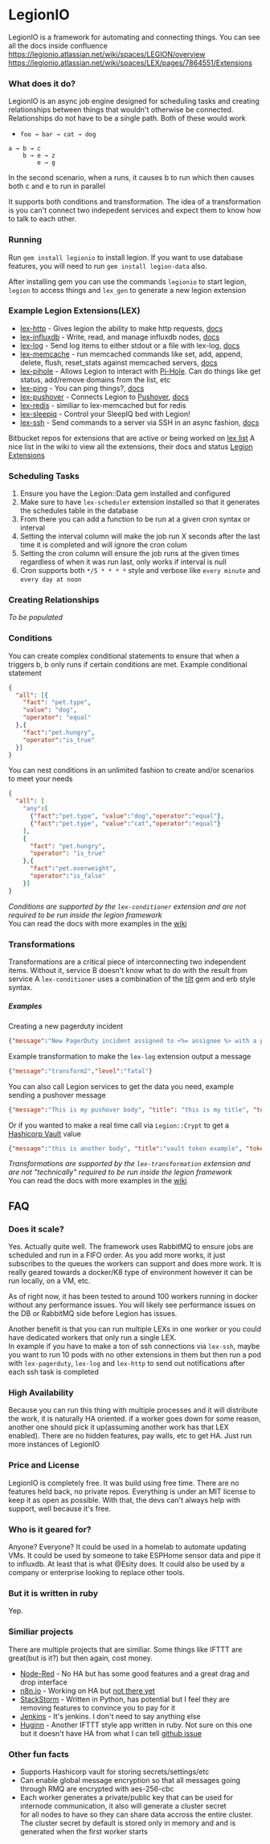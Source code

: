 # LegionIO

LegionIO is a framework for automating and connecting things. You can see all the docs inside confluence  
https://legionio.atlassian.net/wiki/spaces/LEGION/overview
https://legionio.atlassian.net/wiki/spaces/LEX/pages/7864551/Extensions

### What does it do?
LegionIO is an async job engine designed for scheduling tasks and creating relationships between things that wouldn't 
otherwise be connected. Relationships do not have to be a single path. Both of these would work
* `foo → bar → cat → dog`
```
a → b → c
    b → e → z
        e → g
```
In the second scenario, when a runs, it causes b to run which then causes both c and e to run in parallel

It supports both conditions and transformation. The idea of a transformation is you can't connect two indepedent services 
and expect them to know how to talk to each other. 

### Running
Run `gem install legionio` to install legion. If you want to use database features, you will need to 
run `gem install legion-data` also. 

After installing gem you can use the commands `legionio` to start legion, `legion` to access things
and `lex_gen` to generate a new legion extension

### Example Legion Extensions(LEX)
* [lex-http](https://bitbucket.org/legion-io/lex-http/src/master/) - Gives legion the ability to make http requests, [docs](https://legionio.atlassian.net/wiki/spaces/LEX/pages/12910593/Lex+Http)
* [lex-influxdb](https://bitbucket.org/legion-io/lex-influxdb/src/master/) - Write, read, and manage influxdb nodes, [docs](https://legionio.atlassian.net/wiki/spaces/LEX/pages/614891774/Lex+Influxdb)
* [lex-log](https://bitbucket.org/legion-io/lex-log/src/master/) - Send log items to either stdout or a file with lex-log, [docs](https://legionio.atlassian.net/wiki/spaces/LEX/pages/614858995/Lex+Log)
* [lex-memcache](https://bitbucket.org/legion-io/lex-memcached/src/master/) - run memcached commands like set, add, append, delete, flush, reset_stats against memcached servers, [docs](https://legionio.atlassian.net/wiki/spaces/LEX/pages/614858753/Lex+Memcached)
* [lex-pihole](https://bitbucket.org/legion-io/lex-pihole/src/master/) - Allows Legion to interact with [Pi-Hole](https://pi-hole.net/). Can do things like get status, add/remove domains from the list, etc 
* [lex-ping](https://bitbucket.org/legion-io/lex-ping/src/master/) - You can ping things?, [docs](https://legionio.atlassian.net/wiki/spaces/LEX/pages/631373895/Lex+Ping)
* [lex-pushover](https://bitbucket.org/legion-io/lex-pushover/src/master/) - Connects Legion to [Pushover](https://pushover.net/), [docs]()
* [lex-redis](https://bitbucket.org/legion-io/lex-redis/src/master/) - similiar to lex-memcached but for redis
* [lex-sleepiq](https://bitbucket.org/legion-io/lex-sleepiq/src/master/) - Control your SleepIQ bed with Legion!
* [lex-ssh](https://bitbucket.org/legion-io/lex-ssh/src/master/) - Send commands to a server via SSH in an async fashion, [docs](https://legionio.atlassian.net/wiki/spaces/LEX/pages/614891551/Lex+SSH)

Bitbucket repos for extensions that are active or being worked on
[lex list](https://bitbucket.org/legion-io/workspace/projects/LEX)
A nice list in the wiki to view all the extensions, their docs and status
[Legion Extensions](https://legionio.atlassian.net/wiki/spaces/LEX/pages/7864551/Extensions)

### Scheduling Tasks
1) Ensure you have the Legion::Data gem installed and configured  
2) Make sure to have `lex-scheduler` extension installed so that it generates the schedules table in the database  
3) From there you can add a function to be run at a given cron syntax or interval  
4) Setting the interval column will make the job run X seconds after the last time it is completed and will ignore the cron colum  
5) Setting the cron column will ensure the job runs at the given times regardless of when it was run last, only works if interval is null  
6) Cron supports both `*/5 * * * *` style and verbose like `every minute` and `every day at noon`

### Creating Relationships
*To be populated*

### Conditions
You can create complex conditional statements to ensure that when a triggers b, b only runs if certain conditions 
are met. Example conditional statement
```json
{
  "all": [{
    "fact": "pet.type",
	"value": "dog",
	"operator": "equal"
  },{
	"fact":"pet.hungry",
	"operator":"is_true"
  }]
}

```
You can nest conditions in an unlimited fashion to create and/or scenarios to meet your needs
```json
{
  "all": [
	"any":[
	  {"fact":"pet.type", "value":"dog","operator":"equal"},
	  {"fact":"pet.type", "value":"cat","operator":"equal"}
	],
	{
	  "fact": "pet.hungry",
	  "operator": "is_true"
	},{
	  "fact":"pet.overweight",
	  "operator":"is_false"
	}]
}
```
*Conditions are supported by the `lex-conditioner` extension and are not required to be run inside the legion framework*  
You can read the docs with more examples in the [wiki](https://legionio.atlassian.net/wiki/spaces/LEX/pages/614957181/Lex+Conditioner)


### Transformations
Transformations are a critical piece of interconnecting two independent items. Without it, service B doesn't know what
to do with the result from service A
`lex-conditioner` uses a combination of the [tilt](https://rubygems.org/gems/tilt) gem and erb style syntax.
##### Examples
Creating a new pagerduty incident 
```json
{"message":"New PagerDuty incident assigned to <%= assignee %> with a priority of <%= severity %>","from":"PagerDuty"}
```
Example transformation to make the `lex-log` extension output a message
```json
{"message":"transform2","level":"fatal"}
```
You can also call Legion services to get the data you need, example sending a pushover message
```json
{"message":"This is my pushover body", "title": "this is my title", "token":"<%= Legion::Settings['lex']['pushover']['token'] %>" }
```
Or if you wanted to make a real time call via `Legion::Crypt` to get a [Hashicorp Vault](https://www.vaultproject.io/) value
```json
{"message":"this is another body", "title":"vault token example", "token":"<%= Legion::Crypt.read('pushover/token') %> "}
```
*Transformations are supported by the `lex-transformation` extension and are not "technically" required to be run inside the legion framework*  
You can read the docs with more examples in the [wiki](https://legionio.atlassian.net/wiki/spaces/LEX/pages/612270222/Lex+Transformer)

## FAQ
### Does it scale?
Yes. Actually quite well. The framework uses RabbitMQ to ensure jobs are scheduled and run in a FIFO order. As you add
more works, it just subscribes to the queues the workers can support and does more work. It is really geared towards a
docker/K8 type of environment however it can be run locally, on a VM, etc.   

As of right now, it has been tested to around 100 workers running in docker without any performance issues. You will 
likely see performance issues on the DB or RabbitMQ side before Legion has issues. 

Another benefit is that you can run multiple LEXs in one worker or you could have dedicated workers that only run a single LEX.  
In example if you have to make a ton of ssh connections via `lex-ssh`, maybe you want to run 10 pods with no other extensions in them
but then run a pod with `lex-pagerduty`, `lex-log` and `lex-http` to send out notifications after each ssh task is completed

### High Availability
Because you can run this thing with multiple processes and it will distribute the work, it is naturally HA oriented. 
if a worker goes down for some reason, another one should pick it up(assuming another work has that LEX enabled). There
are no hidden features, pay walls, etc to get HA. Just run more instances of LegionIO

### Price and License
LegionIO is completely free. It was build using free time. There are no features held back, no private repos.
Everything is under an MIT license to keep it as open as possible. With that, the devs can't always help with support,
well because it's free.

### Who is it geared for?
Anyone? Everyone? It could be used in a homelab to automate updating VMs. It could be used by someone to take ESPHome
sensor data and pipe it to influxdb. At least that is what @Esity does. It could also be used by a company or enterprise looking
to replace other tools.

### But it is written in ruby
Yep. 

### Similiar projects
There are multiple projects that are similiar. Some things like IFTTT are great(but is it?) but then again, cost money.  
* [Node-Red](https://nodered.org/) - No HA but has some good features and a great drag and drop interface  
* [n8n.io](https://n8n.io/) - Working on HA but [not there yet](https://github.com/n8n-io/n8n/pull/1294)  
* [StackStorm](https://stackstorm.com/) - Written in Python, has potential but I feel they are removing features to convince you to pay for it  
* [Jenkins](https://www.jenkins.io/) - It's jenkins. I don't need to say anything else  
* [Huginn]() - Another IFTTT style app written in ruby. Not sure on this one but it doesn't have HA from what I can tell [github issue](https://github.com/huginn/huginn/issues/2198)  

### Other fun facts
* Supports Hashicorp vault for storing secrets/settings/etc  
* Can enable global message encryption so that all messages going through RMQ are encrypted with aes-256-cbc  
* Each worker generates a private/public key that can be used for internode communication, it also will generate a cluster secret  
for all nodes to have so they can share data accross the entire cluster. The cluster secret by default is stored only in memory and
and is generated when the first worker starts

